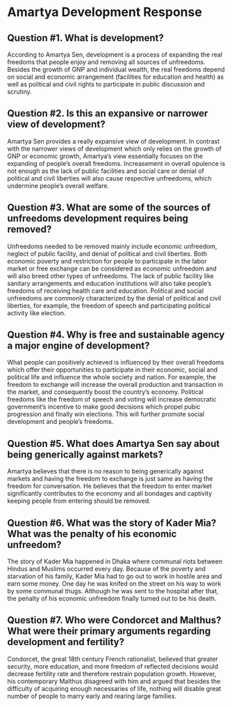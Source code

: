 # Amartya Development Response

## Question #1. What is development?
According to Amartya Sen, development is a process of expanding the real freedoms that people enjoy and removing all sources of unfreedoms. Besides the growth of GNP and individual wealth, the real freedoms depend on social and economic arrangement (facilities for education and health) as well as political and civil rights to participate in public discussion and scrutiny. 

## Question #2. Is this an expansive or narrower view of development?
Amartya Sen provides a really expansive view of development. In contrast with the narrower views of development which only relies on the growth of GNP or economic growth, Amartya’s view essentially focuses on the expanding of people’s overall freedoms. Increasement in overall opulence is not enough as the lack of public facilities and social care or denial of political and civil liberties will also cause respective unfreedoms, which undermine people’s overall welfare. 

## Question #3. What are some of the sources of unfreedoms development requires being removed? 
Unfreedoms needed to be removed mainly include economic unfreedom, neglect of public facility, and denial of political and civil liberties. Both economic poverty and restriction for people to participate in the labor market or free exchange can be considered as economic unfreedom and will also breed other types of unfreedoms. The lack of public facility like sanitary arrangements and education institutions will also take people’s freedoms of receiving health care and education. Political and social unfreedoms are commonly characterized by the denial of political and civil liberties, for example, the freedom of speech and participating political activity like election. 


## Question #4. Why is free and sustainable agency a major engine of development?
What people can positively achieved is influenced by their overall freedoms which offer their opportunities to participate in their economic, social and political life and influence the whole society and nation.  For example, the freedom to exchange will increase the overall production and transaction in the market, and consequently boost the country’s economy. Political freedoms like the freedom of speech and voting will increase democratic government’s incentive to make good decisions which propel pubic progression and finally win elections. This will further promote social development and people’s freedoms. 

## Question #5. What does Amartya Sen say about being generically against markets?
Amartya believes that there is no reason to being generically against markets and having the freedom to exchange is just same as having the freedom for conversation. He believes that the freedom to enter market significantly contributes to the economy and all bondages and captivity keeping people from entering should be removed. 

## Question #6. What was the story of Kader Mia? What was the penalty of his economic unfreedom?
The story of Kader Mia happened in Dhaka where communal riots between Hindus and Muslims occurred every day. Because of the poverty and starvation of his family, Kader Mia had to go out to work in hostile area and earn some money. One day he was knifed on the street on his way to work by some communal thugs. Although he was sent to the hospital after that, the penalty of his economic unfreedom finally turned out to be his death. 

## Question #7. Who were Condorcet and Malthus? What were their primary arguments regarding development and fertility?
Condorcet, the great 18th century French rationalist, believed that greater security, more education, and more freedom of reflected decisions would decrease fertility rate and therefore restrain population growth. However, his contemporary Malthus disagreed with him and argued that besides the difficulty of acquiring enough necessaries of life, nothing will disable great number of people to marry early and rearing large families. 
